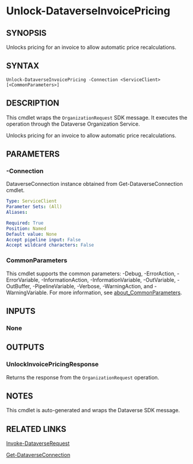 # Unlock-DataverseInvoicePricing

## SYNOPSIS
Unlocks pricing for an invoice to allow automatic price recalculations.

## SYNTAX

```
Unlock-DataverseInvoicePricing -Connection <ServiceClient> [<CommonParameters>]
```

## DESCRIPTION

This cmdlet wraps the `OrganizationRequest` SDK message. It executes the operation through the Dataverse Organization Service.

Unlocks pricing for an invoice to allow automatic price recalculations.

## PARAMETERS

### -Connection
DataverseConnection instance obtained from Get-DataverseConnection cmdlet.

```yaml
Type: ServiceClient
Parameter Sets: (All)
Aliases:

Required: True
Position: Named
Default value: None
Accept pipeline input: False
Accept wildcard characters: False
```
### CommonParameters
This cmdlet supports the common parameters: -Debug, -ErrorAction, -ErrorVariable, -InformationAction, -InformationVariable, -OutVariable, -OutBuffer, -PipelineVariable, -Verbose, -WarningAction, and -WarningVariable. For more information, see [about_CommonParameters](http://go.microsoft.com/fwlink/?LinkID=113216).

## INPUTS

### None

## OUTPUTS

### UnlockInvoicePricingResponse

Returns the response from the `OrganizationRequest` operation.

## NOTES

This cmdlet is auto-generated and wraps the Dataverse SDK message.

## RELATED LINKS

[Invoke-DataverseRequest](Invoke-DataverseRequest.md)

[Get-DataverseConnection](Get-DataverseConnection.md)
